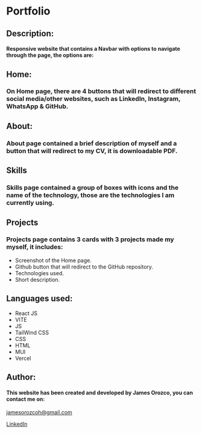 # Portfolio

## Description:

#### Responsive website that contains a Navbar with options to navigate through the page, the options are:

## Home:

### On Home page, there are 4 buttons that will redirect to different social media/other websites, such as LinkedIn, Instagram, WhatsApp & GitHub.

## About:

### About page contained a brief description of myself and a button that will redirect to my CV, it is downloadable PDF.

## Skills

### Skills page contained a group of boxes with icons and the name of the technology, those are the technologies I am currently using.

## Projects

### Projects page contains 3 cards with 3 projects made my myself, it includes:

- Screenshot of the Home page.
- Github button that will redirect to the GitHub repository.
- Technologies used.
- Short description.

## Languages used:

- React JS
- VITE
- JS
- TailWind CSS
- CSS
- HTML
- MUI
- Vercel

## Author:

#### This website has been created and developed by James Orozco, you can contact me on:

jamesorozcoh@gmail.com

[LinkedIn](https://www.linkedin.com/in/james-orozco-922712291/)
